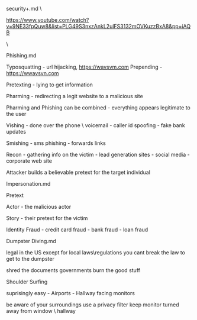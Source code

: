security+.md
\


https://www.youtube.com/watch?v=9NE33fpQuw8&list=PLG49S3nxzAnkL2ulFS3132mOVKuzzBxA8&pp=iAQB


\






Phishing.md

Typosquatting
    - url hijacking, https://wavsvm.com
Prepending
    - https://wwavsvn.com

Pretexting
    - lying to get information

Pharming
    - redirecting a legit website to a malicious site

Pharming and Phishing can be combined
    - everything appears legitimate to the user

Vishing
    - done over the phone \ voicemail
    - caller id spoofing
    - fake bank updates

Smishing
    - sms phishing
    - forwards links

Recon
    - gathering info on the victim
    - lead generation sites
    - social media
    - corporate web site

Attacker builds a believable pretext for the target individual





Impersonation.md

Pretext

Actor
    - the malicious actor



Story
    - their pretext for the victim

Identity Fraud
    - credit card fraud
    - bank fraud
    - loan fraud




Dumpster Diving.md

legal in the US except for local laws\regulations
you cant break the law to get to the dumpster

shred the documents
governments burn the good stuff





Shoulder Surfing

suprisingly easy
    - Airports
    - Hallway facing monitors

be aware of your surroundings
use a privacy filter
keep monitor turned away from window \ hallway



